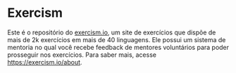 # Exercism

Este é o repositório do [exercism.io](https://exercism.io/), um site de exercícios que dispõe de mais de 2k exercícios em mais de 40 linguagens. Ele possui um sistema de mentoria no qual você recebe feedback de mentores voluntários para poder prosseguir nos exercícios. Para saber mais, acesse https://exercism.io/about.